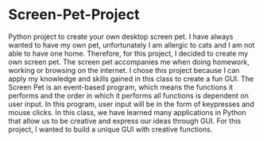 # Screen-Pet-Project
Python project to create your own desktop screen pet. 
I have always wanted to have my own pet, unfortunately I am allergic to cats and I am not able to have one home. Therefore, for this project, I decided to create my own screen pet. The screen pet accompanies me when doing homework, working or browsing on the internet. I chose this project because I can apply my knowledge and skills gained in this class to create a fun GUI. The Screen Pet is an event-based program, which means the functions it performs and the order in which it performs all functions is dependent on user input. In this program, user input  will be in the form of keypresses and mouse clicks. 
In this class, we have learned many applications in Python that allow us to be creative and express our ideas through GUI. For this project, I wanted to build a unique GUI with creative functions.

